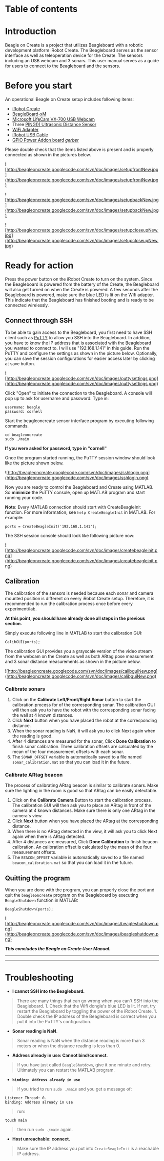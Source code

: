 # Table of contents #

# Introduction #
Beagle on Create is a project that utilizes Beagleboard with a robotic development platform iRobot Create. The Beagleboard serves as the sensor interface as well as teleoperation device for the Create. The sensors including an USB webcam and 3 sonars. This user manual serves as a guide for users to connect to the Beagleboard and the sensors.

# Before you start #
An operational Beagle on Create setup includes following items:
  * [iRobot Create](http://store.irobot.com/shop/index.jsp?categoryId=3311368)
  * [BeagleBoard-xM](http://beagleboard.org/)
  * [Microsoft LifeCam VX-700 USB Webcam](http://www.amazon.com/Microsoft-LifeCam-VX-700/dp/B002JXKGFA)
  * Three [PING))) Ultrasonic Distance Sensor](http://www.parallax.com/tabid/768/ProductID/92/Default.aspx)
  * [WiFi Adapter](http://www.newegg.com/Product/Product.aspx?Item=N82E16833315091)
  * [iRobot USB Cable](http://store.irobot.com/product/index.jsp?productId=2818673)
  * [GPIO Power Addon board](http://beagleoncreate.googlecode.com/svn/GpioPowerAddon/GpioPowerAddon.pdf) _[gerber](http://beagleoncreate.googlecode.com/svn/GpioPowerAddon/gerber/gerber.zip)_

Please double check that the items listed above is present and is properly connected as shown in the pictures below.

![http://beagleoncreate.googlecode.com/svn/doc/images/setupfrontNew.jpg](http://beagleoncreate.googlecode.com/svn/doc/images/setupfrontNew.jpg)

![http://beagleoncreate.googlecode.com/svn/doc/images/setupbackNew.jpg](http://beagleoncreate.googlecode.com/svn/doc/images/setupbackNew.jpg)

![http://beagleoncreate.googlecode.com/svn/doc/images/setupcloseupNew.jpg](http://beagleoncreate.googlecode.com/svn/doc/images/setupcloseupNew.jpg)

# Ready for action #

Press the power button on the iRobot Create to turn on the system. Since the Beagleboard is powered from the battery of the Create, the Beagleboard will also get turned on when the Create is powered. A few seconds after the Beagleboard is powered, make sure the blue LED is lit on the Wifi adapter. This indicate that the Beagleboard has finished booting and is ready to be connected wirelessly.

## Connect through SSH ##

To be able to gain access to the Beagleboard, you first need to have SSH client such as [PuTTY](http://www.chiark.greenend.org.uk/~sgtatham/putty/download.html) to allow you SSH into the Beagleboard. In addition, you have to know the IP address that is associated with the Beagleboard you wanted to connect to. I will use "192.168.1.141" in this guide. Run the PuTTY and configure the settings as shown in the picture below. Optionally, you can save the session configurations for easier access later by clicking at save button.

![http://beagleoncreate.googlecode.com/svn/doc/images/puttysettings.png](http://beagleoncreate.googlecode.com/svn/doc/images/puttysettings.png)

Click "Open" to initiate the connection to the Beagleboard. A console will pop up to ask for username and password. Type in:
```
username: beagle
password: cornell
```

Start the beagleoncreate sensor interface program by executing following commands.
```
cd beagleoncreate
sudo ./main
```

**If you were asked for password, type in "cornell"**

Once the program started running, the PuTTY session window should look like the picture shown below.

![http://beagleoncreate.googlecode.com/svn/doc/images/sshlogin.png](http://beagleoncreate.googlecode.com/svn/doc/images/sshlogin.png)

Now you are ready to control the Beagleboard and Create using MATLAB. So **minimize** the PuTTY console, open up MATLAB program and start running your code.

**Note:** Every MATLAB connection should start with CreateBeagleInit function. For more information, see `help CreateBeagleInit` in MATLAB. For example:
```
ports = CreateBeagleInit('192.168.1.141');
```

The SSH session console should look like following picture now:

![http://beagleoncreate.googlecode.com/svn/doc/images/createbeagleinit.png](http://beagleoncreate.googlecode.com/svn/doc/images/createbeagleinit.png)



## Calibration ##
The calibration of the sensors is needed because each sonar and camera mounted position is different on every iRobot Create setup. Therefore, it is recommended to run the calibration process once before every experiment/lab.

**At this point, you should have already done all steps in the previous section.**

Simply execute following line in MATLAB to start the calibration GUI:
```
CalibGUI(ports);
```

The calibration GUI provides you a grayscale version of the video stream from the webcam on the Create as well as both ARtag pose measurement and 3 sonar distance measurements as shown in the picture below.

![http://beagleoncreate.googlecode.com/svn/doc/images/calibguiNew.png](http://beagleoncreate.googlecode.com/svn/doc/images/calibguiNew.png)

### Calibrate sonars ###
  1. Click on the **Calibrate Left/Front/Right Sonar** button to start the calibration process for of the corresponding sonar. The calibration GUI will then ask you to have the robot with the corresponding sonar facing the wall at 4 known distances.
  1. Click **Next** button when you have placed the robot at the corresponding distance.
  1. When the sonar reading is NaN, it will ask you to click Next again when the reading is good.
  1. After 4 distances are measured for the sonar, Click **Done Calibration** to finish sonar calibration. Three calibration offsets are calculated by the mean of the four measurement offsets with each sonar.
  1. The `SONAR_OFFSET` variable is automatically saved to a file named `sonar_calibration.mat` so that you can load it in the future.

### Calibrate ARtag beacon ###
The process of calibrating ARtag beacon is similar to calibrate sonars. Make sure the lighting in the room is good so that ARtag can be easily detectable.
  1. Click on the **Calibrate Camera** Button to start the calibration process. The calibration GUI will then ask you to place an ARtag in front of the camera at 4 known distances. Make sure there is only one ARtag in the camera's view.
  1. Click **Next** button when you have placed the ARtag at the corresponding distance.
  1. When there is no ARtag detected in the view, it will ask you to click Next again when there is ARtag detected.
  1. After 4 distances are measured, Click **Done Calibration** to finish beacon calibration. An calibration offset is calculated by the mean of the four measurement offsets.
  1. The `BEACON_OFFSET` variable is automatically saved to a file named `beacon_calibration.mat` so that you can load it in the future.

## Quitting the program ##
When you are done with the program, you can properly close the port and quit the `beagleoncreate` program on the Beagleboard by executing  `BeagleShutdown` function in MATLAB:
```
BeagleShutdown(ports);
```

![http://beagleoncreate.googlecode.com/svn/doc/images/beagleshutdown.png](http://beagleoncreate.googlecode.com/svn/doc/images/beagleshutdown.png)

_**This concludes the Beagle on Create User Manual.**_


---


---


# Troubleshooting #

  * **I cannot SSH into the Beagleboard.**
> There are many things that can go wrong when you can't SSH into the Beagleboard.
    1. Check that the Wifi dongle's blue LED is lit. If not, try restart the Beagleboard by toggling the power of the iRobot Create.
    1. Double check the IP address of the Beagleboard is correct when you put it into the PuTTY's configuration.

  * **Sonar reading is NaN.**
> Sonar reading is NaN when the distance reading is more than 3 meters  or when the distance reading is less than 0.

  * **Address already in use: Cannot bind/connect.**
> If you have just called `BeagleShutdown`, give it one minute and retry. Ultimately you can restart the MATLAB program.

  * **`binding: Address already in use`**
> If you tried to run `sudo ./main` and you get a message of:
```
Listener Thread: 0.
binding: Address already in use
```
> run:
```
touch main
```
> then run `sudo ./main` again.

  * **Host unreachable: connect.**
> Make sure the IP address you put into `CreateBeagleInit` is a reachable IP address.

